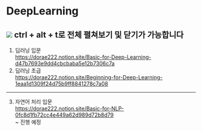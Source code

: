 # DeepLearning
![](https://img.shields.io/badge/-Notion-000000?&logo=Notion&logoColor=white) ctrl + alt + t로 전체 펼쳐보기 및 닫기가 가능합니다
---
1. 딥러닝 입문<br>
https://dorae222.notion.site/Basic-for-Deep-Learning-d47b7693e9dd4cbcbaba5e12b7306c7a<br>
2. 딥러닝 초급<br>
https://dorae222.notion.site/Beginning-for-Deep-Learning-1eaa1d1309f24d75b9ff8841278c7a08<br>
---
3. 자연어 처리 입문<br>
https://dorae222.notion.site/Basic-for-NLP-0fc8d1fb72cc4e449a62d989d72b8d79<br>
~ 진행 예정
